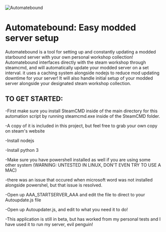 
![Automatebound](https://github.com/darklysteamgear/automatebound/assets/61528531/7c8ed467-7938-43c6-8925-6ed3840ddfaa)
# Automatebound: Easy modded server setup
Automatebound is a tool for setting up and constantly updating a modded starbound server with your own personal workshop collection!
Automatebound interfaces directly with the steam workshop through steamcmd, and will automatically update your modded server on a set interval. it uses a caching system alongside nodejs to reduce mod updating downtime for your server! It will also handle initial setup of your modded server alongside your designated steam workshop collection.

## TO GET STARTED:
-First make sure you install SteamCMD inside of the main directory for this automation script by running steamcmd.exe inside of the SteamCMD folder.

-A copy of it is included in this project, but feel free to grab your own copy on steam's website

-Install nodejs

-Install python 3

-Make sure you have powershell installed as well if you are using some other system (WARNING: UNTESTED IN LINUX, DON'T EVEN TRY TO USE A MAC)

-there was an issue that occured when microsoft word was not installed alongside powershel, but that issue is resolved.

-Open up AAA_STARTSERVER_AAA and edit the file to direct to your Autoupdate.js file

-Open up Autoupdater.js, and edit to what you need it to do!

-This application is still in beta, but has worked from my personal tests and I have used it to run my server, evil penguin!
